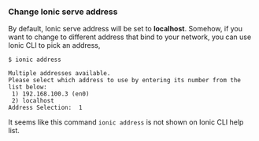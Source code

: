 ### Change Ionic serve address

By default, Ionic serve address will be set to **localhost**. Somehow, if you want to change to different address that bind to your network, you can use Ionic CLI to pick an address,

```
$ ionic address

Multiple addresses available.
Please select which address to use by entering its number from the list below:
 1) 192.168.100.3 (en0)
 2) localhost
Address Selection:  1
```

It seems like this command `ionic address` is not shown on Ionic CLI help list.
